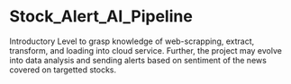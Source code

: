 # Stock_Alert_AI_Pipeline
Introductory Level to grasp knowledge of web-scrapping, extract, transform, and loading into cloud service. Further, the project may evolve into data analysis and sending alerts based on sentiment of the news covered on targetted stocks.
